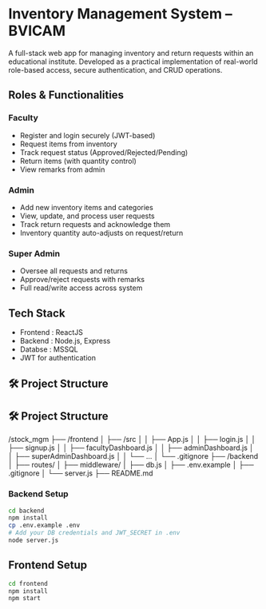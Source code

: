 # Inventory Management System – BVICAM

A full-stack web app for managing inventory and return requests within an educational institute.
Developed as a practical implementation of real-world role-based access, secure authentication, and CRUD operations.

## Roles & Functionalities
### Faculty
- Register and login securely (JWT-based)
- Request items from inventory
- Track request status (Approved/Rejected/Pending)
- Return items (with quantity control)
- View remarks from admin

### Admin
- Add new inventory items and categories
- View, update, and process user requests
- Track return requests and acknowledge them
- Inventory quantity auto-adjusts on request/return

### Super Admin
- Oversee all requests and returns
- Approve/reject requests with remarks
- Full read/write access across system

## Tech Stack
- Frontend :  ReactJS
- Backend : Node.js, Express
- Databse : MSSQL 
- JWT for authentication

## 🛠️ Project Structure

## 🛠️ Project Structure

/stock_mgm
├── /frontend
│ ├── /src
│ │ ├── App.js
│ │ ├── login.js
│ │ ├── signup.js
│ │ ├── facultyDashboard.js
│ │ ├── adminDashboard.js
│ │ ├── superAdminDashboard.js
│ │ └── ...
│ └── .gitignore
├── /backend
│ ├── routes/
│ ├── middleware/
│ ├── db.js
│ ├── .env.example
│ ├── .gitignore
│ └── server.js
├── README.md


### Backend Setup
```bash
cd backend
npm install
cp .env.example .env
# Add your DB credentials and JWT_SECRET in .env
node server.js
```
## Frontend Setup
```bash
cd frontend
npm install
npm start
